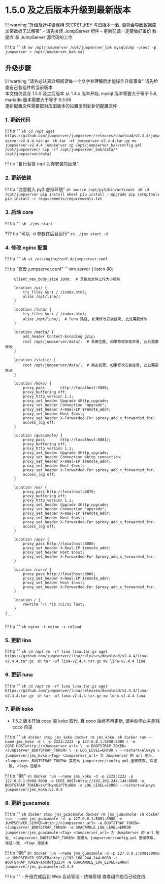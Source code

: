 # 1.5.0 及之后版本升级到最新版本

!!! warning "升级及迁移请保持 SECRET_KEY 与旧版本一致, 否则会导致数据库加密数据无法解密"
    - 请先关闭 JumpServer 组件
    - 更新前请一定要做好备份 数据库 和 JumpServer 源代码的工作

!!! tip ""
    ```sh
    mv /opt/jumpserver /opt/jumpserver_bak
    mysqldump -uroot -p jumpserver > /opt/jumpserver_bak.sql
    ```

## 升级步骤

!!! warning "请务必认真详细阅读每一个文字并理解后才能操作升级事宜"
    请先检查自己各组件的当前版本  
    本文档仅适合 1.5.0 及之后版本
    从 1.4.x 版本开始, mysql 版本需要大于等于 5.6, mariadb 版本需要大于等于 5.5.56  
    更新配置文件需要把对应旧版本的设置复制到新的配置文件


### 1. 更新代码

!!! tip ""
    ```sh
    cd /opt
    wget https://github.com/jumpserver/jumpserver/releases/download/v2.4.4/jumpserver-v2.4.4.tar.gz
    ```
    ```sh
    tar -xf jumpserver-v2.4.4.tar.gz
    mv jumpserver-v2.4.4 jumpserver
    cp /opt/jumpserver_bak/config.yml /opt/jumpserver/
    \cp -rf /opt/jumpserver_bak/data/* /opt/jumpserver/data/
    ```

!!! tip "自行替换 /opt 为你安装的目录"

### 2. 更新依赖

!!! tip "注意载入 py3 虚拟环境"
    ```sh
    source /opt/py3/bin/activate
    ```
    ```sh
    cd /opt/jumpserver
    pip install wheel
    pip install --upgrade pip setuptools
    pip install -r requirements/requirements.txt
    ```

### 3. 启动 core

!!! tip ""
    ```sh
    ./jms start
    ```

??? tip "可以 -d 参数在后台运行"
    ```sh
    ./jms start -d  
    ```

### 4. 修改 nginx 配置

!!! tip ""
    ```sh
    vi /etc/nginx/conf.d/jumpserver.conf
    ```

!!! tip "修改 jumpserver.conf"
    ```vim
    server {
        listen 80;

        client_max_body_size 100m;  # 录像及文件上传大小限制

        location /ui/ {
            try_files $uri / /index.html;
            alias /opt/lina/;
        }

        location /luna/ {
            try_files $uri / /index.html;
            alias /opt/luna/;  # luna 路径, 如果修改安装目录, 此处需要修改
        }

        location /media/ {
            add_header Content-Encoding gzip;
            root /opt/jumpserver/data/;  # 录像位置, 如果修改安装目录, 此处需要修改
        }

        location /static/ {
            root /opt/jumpserver/data/;  # 静态资源, 如果修改安装目录, 此处需要修改
        }

        location /koko/ {
            proxy_pass       http://localhost:5000;
            proxy_buffering off;
            proxy_http_version 1.1;
            proxy_set_header Upgrade $http_upgrade;
            proxy_set_header Connection "upgrade";
            proxy_set_header X-Real-IP $remote_addr;
            proxy_set_header Host $host;
            proxy_set_header X-Forwarded-For $proxy_add_x_forwarded_for;
            access_log off;
        }

        location /guacamole/ {
            proxy_pass       http://localhost:8081/;
            proxy_buffering off;
            proxy_http_version 1.1;
            proxy_set_header Upgrade $http_upgrade;
            proxy_set_header Connection $http_connection;
            proxy_set_header X-Real-IP $remote_addr;
            proxy_set_header Host $host;
            proxy_set_header X-Forwarded-For $proxy_add_x_forwarded_for;
            access_log off;
        }

        location /ws/ {
            proxy_pass http://localhost:8070;
            proxy_buffering off;
            proxy_http_version 1.1;
            proxy_set_header Upgrade $http_upgrade;
            proxy_set_header Connection "upgrade";
            proxy_set_header X-Real-IP $remote_addr;
            proxy_set_header Host $host;
            proxy_set_header X-Forwarded-For $proxy_add_x_forwarded_for;
            access_log off;
        }

        location /api/ {
            proxy_pass http://localhost:8080;
            proxy_set_header X-Real-IP $remote_addr;
            proxy_set_header Host $host;
            proxy_set_header X-Forwarded-For $proxy_add_x_forwarded_for;
        }

        location /core/ {
            proxy_pass http://localhost:8080;
            proxy_set_header X-Real-IP $remote_addr;
            proxy_set_header Host $host;
            proxy_set_header X-Forwarded-For $proxy_add_x_forwarded_for;
        }

        location / {
            rewrite ^/(.*)$ /ui/$1 last;
        }
    }
    ```

!!! tip ""
    ```sh
    nginx -t
    nginx -s reload
    ```

### 5. 更新 lina

!!! tip ""
    ```sh
    cd /opt
    rm -rf lina lina.tar.gz
    wget https://github.com/jumpserver/lina/releases/download/v2.4.4/lina-v2.4.4.tar.gz
    ```
    ```sh
    tar -xf lina-v2.4.4.tar.gz
    mv lina-v2.4.4 lina
    ```

### 6. 更新 luna

!!! tip ""
    ```sh
    cd /opt
    rm -rf luna luna.tar.gz
    wget https://github.com/jumpserver/luna/releases/download/v2.4.4/luna-v2.4.4.tar.gz
    ```
    ```sh
    tar -xf luna-v2.4.4.tar.gz
    mv luna-v2.4.4 luna
    ```

### 7. 更新 koko

- 1.5.2 版本开始 coco 被 koko 取代, 且 coco 后续不再更新, 请手动停止并删除 coco 目录

!!! tip ""
    ```sh
    docker stop jms_koko
    docker rm jms_koko
    ```
    ```sh
    docker run --name jms_koko -d \
      -p 2222:2222 -p 127.0.0.1:5000:5000 \
      -e CORE_HOST=http://<Jumpserver_url> \
      -e BOOTSTRAP_TOKEN=<Jumpserver_BOOTSTRAP_TOKEN> \
      -e LOG_LEVEL=ERROR \
      --restart=always \
      jumpserver/jms_koko:<Tag>
    <Jumpserver_url> 为 JumpServer 的 url 地址, <Jumpserver_BOOTSTRAP_TOKEN> 需要从 jumpserver/config.yml 里面获取, 保证一致, <Tag> 是版本
    ```

!!! tip "例:"
    ```sh
    docker run --name jms_koko -d
      -p 2222:2222
      -p 127.0.0.1:5000:5000
      -e CORE_HOST=http://192.168.244.144:8080
      -e BOOTSTRAP_TOKEN=zxffNymGjP79j6BN
      -e LOG_LEVEL=ERROR
      --restart=always
      jumpserver/jms_koko:v2.4.4
    ```

### 8. 更新 guacamole

!!! tip ""
    ```sh
    docker stop jms_guacamole
    docker rm jms_guacamole
    ```
    ```sh
    docker run --name jms_guacamole -d
      -p 127.0.0.1:8081:8080
      -e JUMPSERVER_SERVER=http://<Jumpserver_url>
      -e BOOTSTRAP_TOKEN=<Jumpserver_BOOTSTRAP_TOKEN>
      -e GUACAMOLE_LOG_LEVEL=ERROR
      jumpserver/jms_guacamole:<Tag>
    <Jumpserver_url> 为 JumpServer 的 url 地址, <Jumpserver_BOOTSTRAP_TOKEN> 需要从 jumpserver/config.yml 里面获取, 保证一致, <Tag> 是版本
    ```

!!! tip "例:"
    ```sh
    docker run --name jms_guacamole -d
      -p 127.0.0.1:8081:8080
      -e JUMPSERVER_SERVER=http://192.168.244.144:8080
      -e BOOTSTRAP_TOKEN=abcdefg1234
      -e GUACAMOLE_LOG_LEVEL=ERROR
      jumpserver/jms_guacamole:v2.4.4
    ```

!!! tip ""
    - 升级完成后到 Web 会话管理 - 终端管理 查看组件是否已经在线
